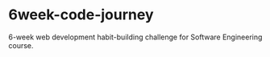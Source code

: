 # 6week-code-journey
6-week web development habit-building challenge for Software Engineering course.
